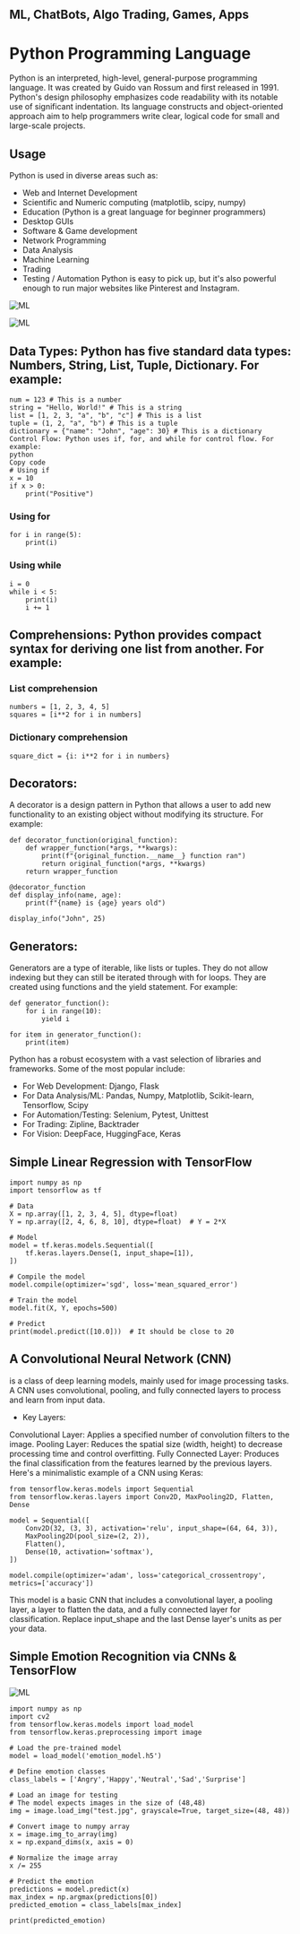 ## ML, ChatBots, Algo Trading, Games, Apps

# Python Programming Language

Python is an interpreted, high-level, general-purpose programming language. It was created by Guido van Rossum and first released in 1991. Python's design philosophy emphasizes code readability with its notable use of significant indentation. Its language constructs and object-oriented approach aim to help programmers write clear, logical code for small and large-scale projects.

## Usage
Python is used in diverse areas such as:

- Web and Internet Development
- Scientific and Numeric computing (matplotlib, scipy, numpy)
- Education (Python is a great language for beginner programmers)
- Desktop GUIs
- Software & Game development
- Network Programming
- Data Analysis
- Machine Learning
- Trading
- Testing / Automation
Python is easy to pick up, but it's also powerful enough to run major websites like Pinterest and Instagram.

![ML](./img1.jpeg "My Image")

![ML](./img3.png "My Image")

## Data Types: Python has five standard data types: Numbers, String, List, Tuple, Dictionary. For example:
```
num = 123 # This is a number
string = "Hello, World!" # This is a string
list = [1, 2, 3, "a", "b", "c"] # This is a list
tuple = (1, 2, "a", "b") # This is a tuple
dictionary = {"name": "John", "age": 30} # This is a dictionary
Control Flow: Python uses if, for, and while for control flow. For example:
python
Copy code
# Using if
x = 10
if x > 0:
    print("Positive")
```

### Using for
```
for i in range(5):
    print(i)
```
### Using while
```
i = 0
while i < 5:
    print(i)
    i += 1
```

## Comprehensions: Python provides compact syntax for deriving one list from another. For example:

### List comprehension
```
numbers = [1, 2, 3, 4, 5]
squares = [i**2 for i in numbers]
```
### Dictionary comprehension
```
square_dict = {i: i**2 for i in numbers}
```

## Decorators: 
A decorator is a design pattern in Python that allows a user to add new functionality to an existing object without modifying its structure. For example:
```
def decorator_function(original_function):
    def wrapper_function(*args, **kwargs):
        print(f"{original_function.__name__} function ran")
        return original_function(*args, **kwargs)
    return wrapper_function

@decorator_function
def display_info(name, age):
    print(f"{name} is {age} years old")

display_info("John", 25)
```
## Generators: 
Generators are a type of iterable, like lists or tuples. They do not allow indexing but they can still be iterated through with for loops. They are created using functions and the yield statement. For example:
```
def generator_function():
    for i in range(10):
        yield i

for item in generator_function():
    print(item)
```
Python has a robust ecosystem with a vast selection of libraries and frameworks. Some of the most popular include:

- For Web Development: Django, Flask
- For Data Analysis/ML: Pandas, Numpy, Matplotlib, Scikit-learn, Tensorflow, Scipy
- For Automation/Testing: Selenium, Pytest, Unittest
- For Trading: Zipline, Backtrader
- For Vision: DeepFace, HuggingFace, Keras

## Simple Linear Regression with TensorFlow

```
import numpy as np
import tensorflow as tf

# Data
X = np.array([1, 2, 3, 4, 5], dtype=float)
Y = np.array([2, 4, 6, 8, 10], dtype=float)  # Y = 2*X

# Model
model = tf.keras.models.Sequential([
    tf.keras.layers.Dense(1, input_shape=[1]),
])

# Compile the model
model.compile(optimizer='sgd', loss='mean_squared_error')

# Train the model
model.fit(X, Y, epochs=500)

# Predict
print(model.predict([10.0]))  # It should be close to 20
```
## A Convolutional Neural Network (CNN)
is a class of deep learning models, mainly used for image processing tasks. A CNN uses convolutional, pooling, and fully connected layers to process and learn from input data.

- Key Layers:

Convolutional Layer: Applies a specified number of convolution filters to the image.
Pooling Layer: Reduces the spatial size (width, height) to decrease processing time and control overfitting.
Fully Connected Layer: Produces the final classification from the features learned by the previous layers.
Here's a minimalistic example of a CNN using Keras:

```
from tensorflow.keras.models import Sequential
from tensorflow.keras.layers import Conv2D, MaxPooling2D, Flatten, Dense

model = Sequential([
    Conv2D(32, (3, 3), activation='relu', input_shape=(64, 64, 3)),
    MaxPooling2D(pool_size=(2, 2)),
    Flatten(),
    Dense(10, activation='softmax'),
])

model.compile(optimizer='adam', loss='categorical_crossentropy', metrics=['accuracy'])

```

This model is a basic CNN that includes a convolutional layer, a pooling layer, a layer to flatten the data, and a fully connected layer for classification. Replace input_shape and the last Dense layer's units as per your data.

## Simple Emotion Recognition via CNNs & TensorFlow

![ML](./img2.png "My Image")

```
import numpy as np
import cv2
from tensorflow.keras.models import load_model
from tensorflow.keras.preprocessing import image

# Load the pre-trained model
model = load_model('emotion_model.h5')

# Define emotion classes
class_labels = ['Angry','Happy','Neutral','Sad','Surprise']

# Load an image for testing
# The model expects images in the size of (48,48)
img = image.load_img("test.jpg", grayscale=True, target_size=(48, 48))

# Convert image to numpy array
x = image.img_to_array(img)
x = np.expand_dims(x, axis = 0)

# Normalize the image array
x /= 255

# Predict the emotion
predictions = model.predict(x)
max_index = np.argmax(predictions[0])
predicted_emotion = class_labels[max_index]

print(predicted_emotion)
```


